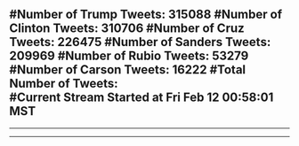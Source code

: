 #Number of Trump Tweets: 315088
#Number of Clinton Tweets: 310706
#Number of Cruz Tweets: 226475
#Number of Sanders Tweets: 209969
#Number of Rubio Tweets: 53279
#Number of Carson Tweets: 16222
#Total Number of Tweets:  
#Current Stream Started at Fri Feb 12 00:58:01 MST
---
---
---

